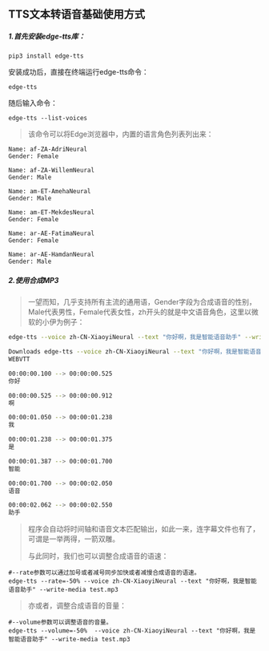 ## TTS文本转语音基础使用方式

##### 1.首先安装edge-tts库：

```shell
pip3 install edge-tts
```

安装成功后，直接在终端运行edge-tts命令：

```shell
edge-tts
```

随后输入命令：

```shell
edge-tts --list-voices
```

> 该命令可以将Edge浏览器中，内置的语言角色列表列出来：

```text
Name: af-ZA-AdriNeural  
Gender: Female  

Name: af-ZA-WillemNeural  
Gender: Male  

Name: am-ET-AmehaNeural  
Gender: Male  

Name: am-ET-MekdesNeural  
Gender: Female  

Name: ar-AE-FatimaNeural  
Gender: Female  

Name: ar-AE-HamdanNeural  
Gender: Male  
```

##### 2.使用合成MP3

> 一望而知，几乎支持所有主流的通用语，Gender字段为合成语音的性别，Male代表男性，Female代表女性，zh开头的就是中文语音角色，这里以微软的小伊为例子：

```sh
edge-tts --voice zh-CN-XiaoyiNeural --text "你好啊，我是智能语音助手" --write-media test.mp3
```

```sh
Downloads edge-tts --voice zh-CN-XiaoyiNeural --text "你好啊，我是智能语音助手" --write-media test.mp3  
WEBVTT  

00:00:00.100 --> 00:00:00.525  
你好  

00:00:00.525 --> 00:00:00.912  
啊  

00:00:01.050 --> 00:00:01.238  
我  

00:00:01.238 --> 00:00:01.375  
是  

00:00:01.387 --> 00:00:01.700  
智能  

00:00:01.700 --> 00:00:02.050  
语音  

00:00:02.062 --> 00:00:02.550  
助手
```

> 程序会自动将时间轴和语音文本匹配输出，如此一来，连字幕文件也有了，可谓是一举两得，一箭双雕。
>
> 与此同时，我们也可以调整合成语音的语速：

```shell
#--rate参数可以通过加号或者减号同步加快或者减慢合成语音的语速。
edge-tts --rate=-50% --voice zh-CN-XiaoyiNeural --text "你好啊，我是智能语音助手" --write-media test.mp3
```

>亦或者，调整合成语音的音量：

```shell
#--volume参数可以调整语音的音量。
edge-tts --volume=-50%  --voice zh-CN-XiaoyiNeural --text "你好啊，我是智能语音助手" --write-media test.mp3
```

